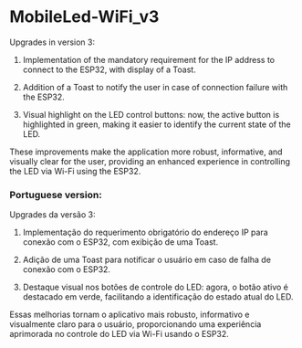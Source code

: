 # MobileLed-WiFi_v3

Upgrades in version 3:

1. Implementation of the mandatory requirement for the IP address to connect to the ESP32, with display of a Toast.

2. Addition of a Toast to notify the user in case of connection failure with the ESP32.

3. Visual highlight on the LED control buttons: now, the active button is highlighted in green, making it easier to identify the current state of the LED.

These improvements make the application more robust, informative, and visually clear for the user, providing an enhanced experience in controlling the LED via Wi-Fi using the ESP32.

### Portuguese version:

Upgrades da versão 3:

1. Implementação do requerimento obrigatório do endereço IP para conexão com o ESP32, com exibição de uma Toast.

2. Adição de uma Toast para notificar o usuário em caso de falha de conexão com o ESP32.

3. Destaque visual nos botões de controle do LED: agora, o botão ativo é destacado em verde, facilitando a identificação do estado atual do LED.

Essas melhorias tornam o aplicativo mais robusto, informativo e visualmente claro para o usuário, proporcionando uma experiência aprimorada no controle do LED via Wi-Fi usando o ESP32.
